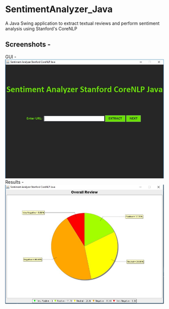 # SentimentAnalyzer_Java
A Java Swing application to extract textual reviews and perform sentiment analysis using Stanford's CoreNLP

## Screenshots -
GUI -
![GUI](https://github.com/surhud004/SentimentAnalyzer_Java/blob/master/SS1.JPG)
Results -
![Results](https://github.com/surhud004/SentimentAnalyzer_Java/blob/master/Bitcoin_Output.JPG)
